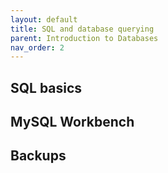 ```yaml
---
layout: default
title: SQL and database querying
parent: Introduction to Databases
nav_order: 2
---
```


## SQL basics

## MySQL Workbench

## Backups